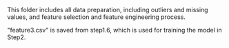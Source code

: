 
This folder includes all data preparation, including outliers and missing values,  and feature selection and feature engineering process. 

"feature3.csv" is saved from step1.6, which is used for training the model in Step2.
